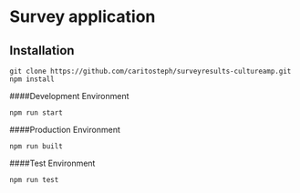 # Survey application

## Installation
```
git clone https://github.com/caritosteph/surveyresults-cultureamp.git
npm install
```
####Development Environment
```
npm run start
```
####Production Environment
```
npm run built
```
####Test Environment
```
npm run test
```

